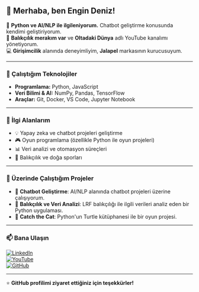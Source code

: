 ## 👋 Merhaba, ben Engin Deniz!
🚀 **Python ve AI/NLP ile ilgileniyorum.** Chatbot geliştirme konusunda kendimi geliştiriyorum.  
🎣 **Balıkçılık merakım var** ve **Oltadaki Dünya** adlı YouTube kanalımı yönetiyorum.  
💻 **Girişimcilik** alanında deneyimliyim, **Jalapel** markasının kurucusuyum.

---

### 🔧 Çalıştığım Teknolojiler
- **Programlama:** Python, JavaScript
- **Veri Bilimi & AI:** NumPy, Pandas, TensorFlow
- **Araçlar:** Git, Docker, VS Code, Jupyter Notebook

---

### 🎯 İlgi Alanlarım
- 💡 Yapay zeka ve chatbot projeleri geliştirme
- 🎮 Oyun programlama (özellikle Python ile oyun projeleri)
- 📊 Veri analizi ve otomasyon süreçleri
- 🎣 Balıkçılık ve doğa sporları

---

### 📌 Üzerinde Çalıştığım Projeler
- 🤖 **Chatbot Geliştirme**: AI/NLP alanında chatbot projeleri üzerine çalışıyorum.
- 🎣 **Balıkçılık ve Veri Analizi**: LRF balıkçılığı ile ilgili verileri analiz eden bir Python uygulaması.
- 🐍 **Catch the Cat**: Python'un Turtle kütüphanesi ile bir oyun projesi.

---

### 📫 Bana Ulaşın
[![LinkedIn](https://img.shields.io/badge/LinkedIn-0077B5?style=for-the-badge&logo=linkedin&logoColor=white)](#)  
[![YouTube](https://img.shields.io/badge/YouTube-Oltadaki_D%C3%BCnya-red?style=for-the-badge&logo=youtube)](#)  
[![GitHub](https://img.shields.io/badge/GitHub-181717?style=for-the-badge&logo=github&logoColor=white)](https://github.com/engindenizz)

---
⭐️ **GitHub profilimi ziyaret ettiğiniz için teşekkürler!**
